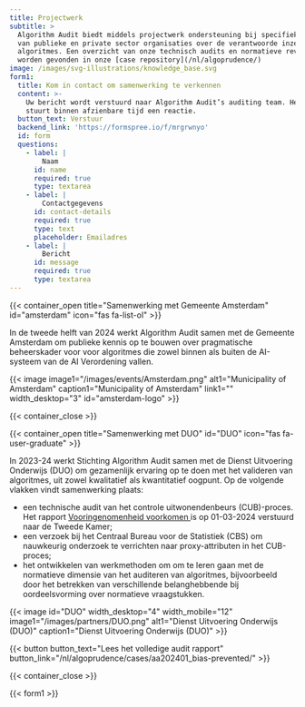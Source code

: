 ```yaml
---
title: Projectwerk
subtitle: >
  Algorithm Audit biedt middels projectwerk ondersteuning bij specifieke vragen
  van publieke en private sector organisaties over de verantwoorde inzet van
  algoritmes. Een overzicht van onze technisch audits en normatieve reviews kan
  worden gevonden in onze [case repository](/nl/algoprudence/)
image: /images/svg-illustrations/knowledge_base.svg
form1:
  title: Kom in contact om samenwerking te verkennen
  content: >-
    Uw bericht wordt verstuurd naar Algorithm Audit’s auditing team. Het team
    stuurt binnen afzienbare tijd een reactie.
  button_text: Verstuur
  backend_link: 'https://formspree.io/f/mrgrwnyo'
  id: form
  questions:
    - label: |
        Naam
      id: name
      required: true
      type: textarea
    - label: |
        Contactgegevens
      id: contact-details
      required: true
      type: text
      placeholder: Emailadres
    - label: |
        Bericht
      id: message
      required: true
      type: textarea
---
```


{{< container_open title="Samenwerking met Gemeente Amsterdam" id="amsterdam" icon="fas fa-list-ol" >}}

In de tweede helft van 2024 werkt Algorithm Audit samen met de Gemeente Amsterdam om publieke kennis op te bouwen over pragmatische beheerskader voor voor algoritmes die zowel binnen als buiten de AI-systeem van de AI Verordening vallen. 

{{< image image1="/images/events/Amsterdam.png" alt1="Municipality of Amsterdam" caption1="Municipality of Amsterdam" link1="" width_desktop="3" id="amsterdam-logo" >}}

{{< container_close >}}

{{< container_open title="Samenwerking met DUO" id="DUO" icon="fas fa-user-graduate" >}}

In 2023-24 werkt Stichting Algorithm Audit samen met de Dienst Uitvoering Onderwijs (DUO) om gezamenlijk ervaring op te doen met het valideren van algoritmes, uit zowel kwalitatief als kwantitatief oogpunt. Op de volgende vlakken vindt samenwerking plaats:

* een technische audit van het controle uitwonendenbeurs (CUB)-proces. Het rapport [Vooringenomenheid voorkomen ](http://localhost:1313/nl/algoprudence/cases/aa202401_bias-prevented/)is op 01-03-2024 verstuurd naar de Tweede Kamer;
* een verzoek bij het Centraal Bureau voor de Statistiek (CBS) om nauwkeurig onderzoek te verrichten naar proxy-attributen in het CUB-proces;
* het ontwikkelen van werkmethoden om om te leren gaan met de normatieve dimensie van het auditeren van algoritmes, bijvoorbeeld door het betrekken van verschillende belanghebbende bij oordeelsvorming over normatieve vraagstukken.

{{< image id="DUO" width_desktop="4" width_mobile="12" image1="/images/partners/DUO.png" alt1="Dienst Uitvoering Onderwijs (DUO)" caption1="Dienst Uitvoering Onderwijs (DUO)" >}}

{{< button button_text="Lees het volledige audit rapport" button_link="/nl/algoprudence/cases/aa202401_bias-prevented/" >}}

{{< container_close >}}

{{< form1 >}}
